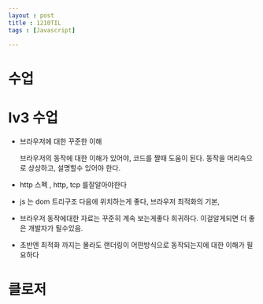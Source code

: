 ```yaml
---
layout : post
title : 1210TIL
tags : [Javascript]

---
```


# 수업

# lv3 수업

- 브라우저에 대한 꾸준한 이해

  브라우저의 동작에 대한 이해가 있어야, 코드를 짤때 도움이 된다. 동작을 머리속으로 상상하고,  설명할수 있어야 한다.

- http 스펙 , http, tcp 를잘알아야한다 
- js 는 dom 트리구조 다음에 위치하는게 좋다, 브라우저 최적화의 기본, 
- 브라우저 동작에대한 자료는 꾸준히 계속 보는게좋다 희귀하다. 이걸알게되면 더 좋은 개발자가 될수있음.
- 초반엔 최적화 까지는 몰라도 랜더링이 어떤방식으로 동작되는지에 대한 이해가 필요하다



# 클로저

